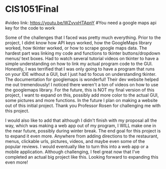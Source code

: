 # CIS1051Final
#video link:    https://youtu.be/WZvvxHTApnY
#You need a google maps api key for the code to work

Some of the challenges that I faced was pretty much everything. Prior to the project, I didnt know how API keys worked, how the GoogleMaps library worked, how tkinter worked, or how to scrape google maps data.
The hardest part was linking my code and functions to tkinter buttons/dropdown menus/ text boxes. Had to watch several tutorial videos on tkinter to have a simple understanding on how to link my actual program code to the GUI.
Honestly, I was terrified that I was only going to have a program that runs on your IDE without a GUI, but I just had to focus on understanding tkinter. 
The documentation for googlemaps is wonderful! Their dev website helped me out tremendously! I noticed there weren't a ton of videos on how to use the googlemaps library.
For the future, this is NOT my final version of this project, I want to expand on this, possibly add more color to the actual GUI, some pictures and more functions. In the future I plan on making a website out of this initial project. 
Thank you Professor Rosen for challenging me with this project. 


I would also like to add that although I didn't finish with my proposal all the way, which was making a web app out of my program, I WILL make one in the near future, possibly during winter break.
The end goal for this project is to expand it even more. Anywhere from adding directions to the restaurant, menus, clickable urls, pictures, videos, and maybe even some of the popular reviews.
I would eventually like to turn this into a web app or a mobile application. Although challenging, I feel great now that I've completed an actual big project like this. Looking forward to expanding this even more!
